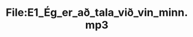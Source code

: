 ---
title: File:E1_Ég_er_að_tala_við_vin_minn.mp3
recording of: Ég er að tala við vin minn.
reading speed: slow
speaker: E
license: CC0
---